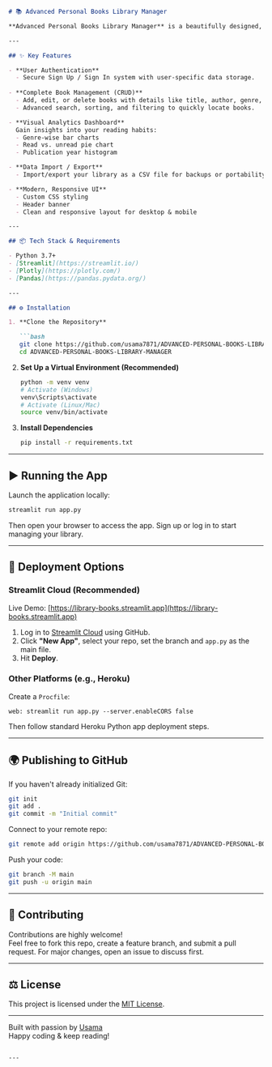 

```markdown
# 📚 Advanced Personal Books Library Manager

**Advanced Personal Books Library Manager** is a beautifully designed, feature-rich web app built with [Streamlit](https://streamlit.io). Manage your personal book collection effortlessly with an intuitive interface, user authentication, dynamic data visualizations, advanced search tools, and CSV import/export—all wrapped in a responsive, modern UI.

---

## ✨ Key Features

- **User Authentication**  
  - Secure Sign Up / Sign In system with user-specific data storage.
  
- **Complete Book Management (CRUD)**  
  - Add, edit, or delete books with details like title, author, genre, year, status, and favorites.
  - Advanced search, sorting, and filtering to quickly locate books.

- **Visual Analytics Dashboard**  
  Gain insights into your reading habits:
  - Genre-wise bar charts
  - Read vs. unread pie chart
  - Publication year histogram

- **Data Import / Export**  
  - Import/export your library as a CSV file for backups or portability.

- **Modern, Responsive UI**  
  - Custom CSS styling
  - Header banner
  - Clean and responsive layout for desktop & mobile

---

## 📦 Tech Stack & Requirements

- Python 3.7+
- [Streamlit](https://streamlit.io/)
- [Plotly](https://plotly.com/)
- [Pandas](https://pandas.pydata.org/)

---

## ⚙️ Installation

1. **Clone the Repository**

   ```bash
   git clone https://github.com/usama7871/ADVANCED-PERSONAL-BOOKS-LIBRARY-MANAGER.git
   cd ADVANCED-PERSONAL-BOOKS-LIBRARY-MANAGER
   ```

2. **Set Up a Virtual Environment (Recommended)**

   ```bash
   python -m venv venv
   # Activate (Windows)
   venv\Scripts\activate
   # Activate (Linux/Mac)
   source venv/bin/activate
   ```

3. **Install Dependencies**

   ```bash
   pip install -r requirements.txt
   ```

---

## ▶️ Running the App

Launch the application locally:

```bash
streamlit run app.py
```

Then open your browser to access the app. Sign up or log in to start managing your library.

---

## 🚀 Deployment Options

### Streamlit Cloud (Recommended)

Live Demo: [https://library-books.streamlit.app](https://library-books.streamlit.app)

1. Log in to [Streamlit Cloud](https://share.streamlit.io) using GitHub.
2. Click **"New App"**, select your repo, set the branch and `app.py` as the main file.
3. Hit **Deploy**.

### Other Platforms (e.g., Heroku)

Create a `Procfile`:

```
web: streamlit run app.py --server.enableCORS false
```

Then follow standard Heroku Python app deployment steps.

---

## 🌍 Publishing to GitHub

If you haven't already initialized Git:

```bash
git init
git add .
git commit -m "Initial commit"
```

Connect to your remote repo:

```bash
git remote add origin https://github.com/usama7871/ADVANCED-PERSONAL-BOOKS-LIBRARY-MANAGER.git
```

Push your code:

```bash
git branch -M main
git push -u origin main
```

---

## 🤝 Contributing

Contributions are highly welcome!  
Feel free to fork this repo, create a feature branch, and submit a pull request. For major changes, open an issue to discuss first.

---

## ⚖️ License

This project is licensed under the [MIT License](LICENSE).

---

Built with passion by [Usama](https://github.com/usama7871)  
Happy coding & keep reading!
```

---
